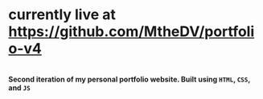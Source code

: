 # currently live at https://github.com/MtheDV/portfolio-v4
\
**Second iteration of my personal portfolio website. Built using `HTML`, `CSS`, and `JS`**


